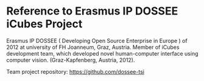 # Reference to Erasmus IP DOSSEE iCubes Project

Erasmus IP DOSSEE ( Developing Open Source Enterprise in Europe ) of 2012 at
university of FH Joanneum, Graz, Austria. Member of iCubes development team, which developed
novel human-computer interface using computer vision. (Graz-Kapfenberg, Austria, 2012).

Team project repository: https://github.com/dossee-tsi
